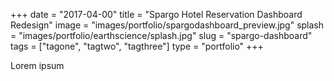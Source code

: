 +++ 
date = "2017-04-00"
title = "Spargo Hotel Reservation Dashboard Redesign"
image = "images/portfolio/spargodashboard_preview.jpg"
splash = "images/portfolio/earthscience/splash.jpg"
slug = "spargo-dashboard" 
tags = ["tagone", "tagtwo", "tagthree"]
type = "portfolio"
+++

Lorem ipsum